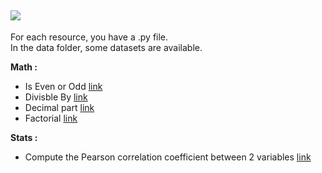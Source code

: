 
![](https://www.python.org/static/img/python-logo.png)
---

For each resource, you have a .py file.  
In the data folder, some datasets are available.  


**Math :**  

- Is Even or Odd [link](https://github.com/NicoDupont/Resources/blob/master/Python/Math/is_even_or_odd.py)
- Divisble By [link](https://github.com/NicoDupont/Resources/blob/master/Python/Math/is_divisible_by.py)
- Decimal part [link](https://github.com/NicoDupont/Resources/blob/master/Python/Math/decimal_part.py)
- Factorial [link](https://github.com/NicoDupont/Resources/blob/master/Python/Math/factorial.py)

**Stats :**

- Compute the Pearson correlation coefficient between 2 variables [link](https://github.com/NicoDupont/Resources/blob/master/Python/Stats/pearson_coeff.py)
